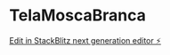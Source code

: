 # TelaMoscaBranca

[Edit in StackBlitz next generation editor ⚡️](https://stackblitz.com/~/github.com/ThalesThiago/TelaMoscaBranca)